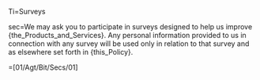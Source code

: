 Ti=Surveys

sec=We may ask you to participate in surveys designed to help us improve {the_Products_and_Services}. Any personal information provided to us in connection with any survey will be used only in relation to that survey and as elsewhere set forth in {this_Policy}.

=[01/Agt/Bit/Secs/01]
